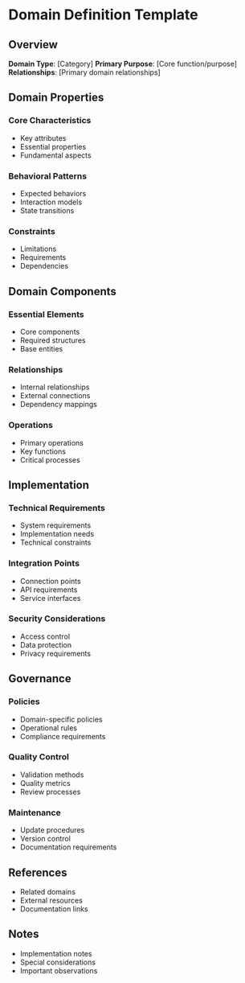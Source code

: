 # Domain Definition Template

## Overview
**Domain Type**: [Category]
**Primary Purpose**: [Core function/purpose]
**Relationships**: [Primary domain relationships]

## Domain Properties

### Core Characteristics
- Key attributes
- Essential properties
- Fundamental aspects

### Behavioral Patterns
- Expected behaviors
- Interaction models
- State transitions

### Constraints
- Limitations
- Requirements
- Dependencies

## Domain Components

### Essential Elements
- Core components
- Required structures
- Base entities

### Relationships
- Internal relationships
- External connections
- Dependency mappings

### Operations
- Primary operations
- Key functions
- Critical processes

## Implementation

### Technical Requirements
- System requirements
- Implementation needs
- Technical constraints

### Integration Points
- Connection points
- API requirements
- Service interfaces

### Security Considerations
- Access control
- Data protection
- Privacy requirements

## Governance

### Policies
- Domain-specific policies
- Operational rules
- Compliance requirements

### Quality Control
- Validation methods
- Quality metrics
- Review processes

### Maintenance
- Update procedures
- Version control
- Documentation requirements

## References
- Related domains
- External resources
- Documentation links

## Notes
- Implementation notes
- Special considerations
- Important observations 
